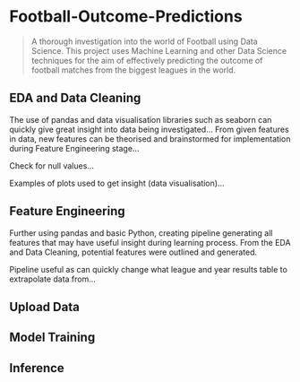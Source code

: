# Football-Outcome-Predictions

> A thorough investigation into the world of Football using Data Science. This project uses Machine Learning and other Data Science techniques for the aim of effectively predicting the outcome of football matches from the biggest leagues in the world.

## EDA and Data Cleaning
The use of pandas and data visualisation libraries such as seaborn can quickly give great insight into data being investigated... From given features in data, new features can be theorised and brainstormed for implementation during Feature Engineering stage...

Check for null values...

Examples of plots used to get insight (data visualisation)...

## Feature Engineering
Further using pandas and basic Python, creating pipeline generating all features that may have useful insight during learning process. From the EDA and Data Cleaning, potential features were outlined and generated.

Pipeline useful as can quickly change what league and year results table to extrapolate data from...

## Upload Data

## Model Training

## Inference
